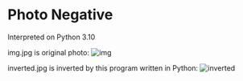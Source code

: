 # Photo Negative

Interpreted on Python 3.10

img.jpg is original photo:
![img](https://user-images.githubusercontent.com/48839784/207459680-aa4a0a5a-bbf5-47fa-914c-b5e37a104c6c.jpg)

inverted.jpg is inverted by this program written in Python:
![inverted](https://user-images.githubusercontent.com/48839784/207459703-104ce477-dda9-413a-b204-bae85df45ff2.jpg)
